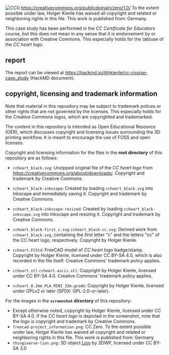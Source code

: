 ![CC0](https://mirrors.creativecommons.org/presskit/buttons/88x31/svg/cc-zero.svg) https://creativecommons.org/publicdomain/zero/1.0/
To the extent possible under law, Holger Kienle has waived all copyright and related or neighboring rights in this file. This work is published from: Germany.

This case study has been performed in the *CC Certificate for Educators* course, but this does not mean in any sense that it is endorsement by or association with Creative Commons. This especially holds for the (ab)use of the *CC heart logo*.

## report

The report can be viewed at https://hackmd.io/@hkienle/cc-course-case_study (HackMD document).

## copyright, licensing and trademark information

Note that material in this repository may be subject to trademark polices or other rights that are not governed by the licenses. This especially holds for the Creative Commons logos, which are copyrighted and trademarked.

The content in this repository is intended as Open Educational Resource (OER), which discusses copyright and licensing issues surrounding the 3D printing workflow. It is meant to encourage the use of FOSS and open licenses.

Copyright and licensing information for the files in the **root directory** of this repository are as follows:

- `ccheart_black.svg`: Unzipped original file of the *CC heart logo* from https://creativecommons.org/about/downloads/. Copyright and trademark by Creative Commons.
- `ccheart_black-inkscape`: Created by loading `ccheart_black.svg` into Inkscape and immediately saving it. Copyright and trademark by Creative Commons.
- `ccheart_black-inkscape-resized`: Created by loading `ccheart_black-inkscape.svg` into Inkscape and resizing it. Copyright and trademark by Creative Commons.
- `ccheart_black-first_c.svg` `ccheart_black-cc.svg`: Derived work from `ccheart_black.svg`, containing the first letter "c" and the letters "cc" of the CC heart logo, respectively. Copyright by Holger Kienle.

- `ccheart.FCStd`: FreeCAD model of *CC heart logo* badge/stamp. Copyright by Holger Kienle, licensed under CC BY-SA 4.0, which is also recorded in the file itself. Creative Commons' trademark policy applies.
- `ccheart.stl` `ccheart.ascii.stl`: Copyright by Holger Kienle, licensed under CC BY-SA 4.0. Creative Commons' trademark policy applies.
- `ccheart_0.2mm_PLA_MINI_33m.gcode`: Copyright by Holger Kienle, licensed under GPLv2 or later (SPDX: GPL-2.0-or-later).

For the images in the **`screenshot` directory** of this repository:
- Except otherwise noted, copyright by Holger Kienle, licensed under CC BY-SA 4.0. If the *CC heart logo* is depicted in the screenshot, note that the logo is copyright and trademark by Creative Commons.
- `freecad-project_information.png`: CC Zero. To the extent possible under law, Holger Kienle has waived all copyright and related or neighboring rights in this file. This work is published from: Germany.
- `thingiverse-lion.png`: 3D object [Lion](https://www.thingiverse.com/thing:728085) by 3DWP, licensed under CC BY-SA 3.0
